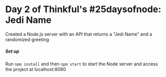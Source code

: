 # Day 2 of Thinkful's #25daysofnode: Jedi Name
Created a Node.js server with an API that returns a "Jedi Name" and a randomized greeting

<h5>Set up</h5>
Run <code>npm install</code> and then <code>npm start</code> to start the Node server and access the project at localhost:8080